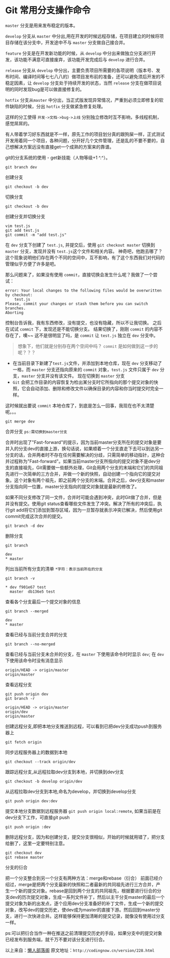 # Git 常用分支操作命令

`master` 分支是用来发布稳定的版本。

`develop` 分支从 `master` 中分出,用在开发的时候远程存储，在项目建立的时候将项目存储在该分支中，开发途中不与 `master` 分支做自己接合并。

`feature` 分支是在开发新功能的时候，从 `develop` 中分出来做独立分支进行开发，该功能不满意可直接废弃，该功能开发完成后与 `develop` 进行合并。

`release` 分支从 `develop` 中分出，主要负责项目所需要的各项说明（版本号、发布时间、编译时间等七七八八的）做项目发布前的准备，还可以避免须后开发的不稳定因素，让 `develop` 分支处于持续开发的状态，当然 `release` 分支在做项目说明的同时发现bug是可以做直接修复的。

`hotfix` 分支从`master` 中分出，当正式版发现异常情况，严重到必须立即修复的软件缺陷的时候，分出 `hotfix` 分支做紧急修复处理。

这样的分工使得 `开发->文档->bug->上线` 分别独立修改时互不影响，多线程机制，感觉屌屌的。

有人带着学习好东西就是不一样，原先工作的项目划分真的跟狗屎一样，正式测试开发用着同一个项目，各种问题，分开好几个文件管理，还是乱的不要不要的，自己想解决方案远没有直接get一个成熟的方案来的靠谱。

git的分支系统的使用 - get新技能（人物等级+1 ^.^）。

```
git branch dev
```

创建分支

```
git checkout -b dev
```

切换分支

```
git checkout -b dev
```

创建分支并切换分支

```
vim test.js
git add test.js
git commit -m "add test.js"
```

在 `dev` 分支下创建了 `test.js`, 并提交后，使用 `git checkout master` 切换到 `master` 分支，发现并没有 `test.js`这个文件和相关内容。 神奇吧，他跑去哪了？这个现象说明他们存在两个不同的空间中，互不影响，有了这个东西我们对代码的管理似乎方便了许多是吧。

那么问题来了，如果没有使用 `commit`，直接切换会发生什么呢？我做了一个尝试：

```
error: Your local changes to the following files would be overwritten by checkout:
    test.js
Please, commit your changes or stash them before you can switch branches.
Aborting
```

控制台告诉我，我有东西修改，没有提交，也没有隐藏，所以不让我切换。 之后在试试 `commit` 下，发现还是不能切换分支。 结果切换了，刚刚 `commit` 的内容不存在了，噢~~ 这不是很明显了吗，是 `commit` 让 `test.js` 独立在 `dev` 分支中。

> 想象下，他们就是分别存在两个空间中吗？ `commit` 是如何做到这一步的呢？？？

- 在当前目录下新建了`test.js`文件，并添加到本地仓库，现在 `dev` 分支移动了一格，而 `master` 分支还指向原来的 `commit` 对象，`test.js` 文件只属于 `dev` 分支，`master` 分支并没有该文件。 现在切换到 `master` 分支
- `Git` 会把工作目录的内容恢复为检出某分支时它所指向的那个提交对象的快照，它会自动添加、删除和修改文件以确保目录的内容和你当时提交时完全一样。

这时候就出要说 `commit` 本地仓库了，到底是怎么一回事，我现在也不太清楚呢。。。

```
git merge dev
```

合并分支 `ps:需切换到master分支`

合并时出现了"Fast-forward"的提示，因为当前master分支所在的提交对象是要并入的分支dev的直接上游，换句话说，如果顺着一个分支直走下去可以到达另一分支的话，合并两者时不存在任何需要解决的分歧，只需简单的移动指针，这种合并过程称为"Fast-forward"。如果当前master分支所指向的提交对象不是dev分支的直接祖先，Git需要做一些额外处理，Git会用两个分支的末端和它们的共同祖先进行一次简单的三方合并，并做一个新的快照，自动创建一个指向它的提交对象。这个对象有两个祖先，即之前两个分支的末端。合并之后，dev分支和master分支指向同一位置，master分支指向的提交对象就是最新的修改了。

如果不同分支修改了同一文件，合并时可能会遇到冲突，此时Git做了合并，但是并没有提交。使用git status查看哪些文件发生了冲突。解决了所有的冲突后，执行git add将它们添加到暂存区域，因为一旦暂存就表示冲突已解决，然后使用git commit完成这次合并的提交。

```
git branch -d dev
```

删除分支

```
git branch

dev
* master
```

列出当前所有分支的清单 `*字符：表示当前所在的分支`

```
git branch -v

* dev f901e67 test
  master  db136e5 test
```

查看各个分支最后一个提交对象的信息

```
git branch --merged

dev
* master
```

查看已经与当前分支合并的分支

```
git branch --no-merged
```

查看已经与当前分支未合并的分支，在 `master` 下使用该命令时时显示 `dev`; 在 `dev` 下使用该命令时没有消息显示

```
origin/HEAD -> origin/master
origin/master
```

查看远程分支

```
git push origin dev
git branch -r

origin/HEAD -> origin/master
origin/dev
origin/master
```

创建远程分支,即把本地分支推送到远程，可以看到已把dev分支成功push到服务器上

```
git fetch origin
```

同步远程服务器上的数据到本地

```
git checkout --track origin/dev
```

跟踪远程分支,从远程拉取dev分支到本地，并切换到dev分支

```
git checkout -b develop origin/dev
```

从远程拉取dev分支到本地,命名为develop，并切换到develop分支

```
git push origin dev:dev
```

提交本地分支数据到远程服务器 `git push origin local:remote`, 如果当前是在dev分支下工作，可直接git push

```
git push origin :dev
```

删除远程分支，因为和创建分支，提交分支很相似，开始的时候就用错了，把分支给删了，这里一定要特别注意。

```
git checkout dev
git rebase master
```

分支的衍合

把一个分支整合到另一个分支有两种方法：merge和rebase（衍合） 前面已经介绍过，merge是把两个分支最新的快照和二者最新的共同祖先进行三方合并，产生一个新的提交对象。rebase是回到两个分支的共同祖先，根据要进行衍合的分支dev的历次提交对象，生成一系列文件补丁，然后以主干分支master的最后一个提交对象为新的出发点，逐个应用dev分支准备好的补丁文件，生成一个新的提交对象，改写dev的提交历史，使dev成为master的直接下游。然后回到master分支，进行一次快进合并。这样能够保持更加清晰的提交记录，就像没有使用过分支一样。

ps:可以把衍合当作一种在推送之前清理提交历史的手段，如果分支中的提交对象已经发布到服务端，就千万不要对该分支进行衍合。

以上来自：[懒人部落阁](http://codingnow.cn/) 原文地址：`http://codingnow.cn/version/228.html`
